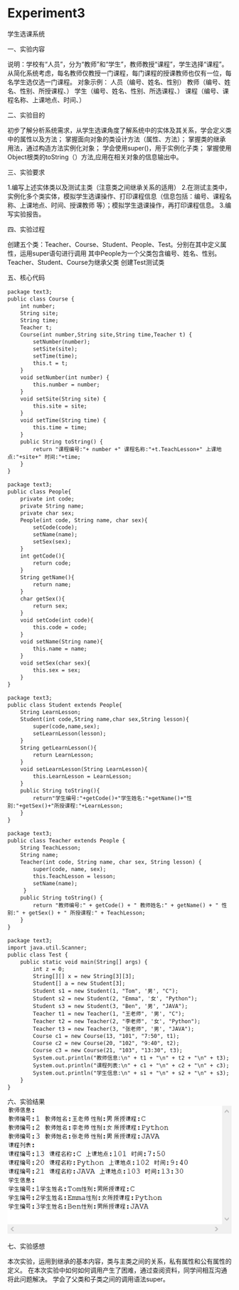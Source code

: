 # Experiment3
学生选课系统


一、实验内容

说明：学校有“人员”，分为“教师”和“学生”，教师教授“课程”，学生选择“课程”。
从简化系统考虑，每名教师仅教授一门课程，每门课程的授课教师也仅有一位，每名学生选仅选一门课程。
对象示例：	人员（编号、姓名、性别）
教师（编号、姓名、性别、所授课程、）
学生（编号、姓名、性别、所选课程、）
课程（编号、课程名称、上课地点、时间、）

二、实验目的

初步了解分析系统需求，从学生选课角度了解系统中的实体及其关系，学会定义类中的属性以及方法；
掌握面向对象的类设计方法（属性、方法）；
掌握类的继承用法，通过构造方法实例化对象；
学会使用super()，用于实例化子类；
掌握使用Object根类的toString（）方法,应用在相关对象的信息输出中。

三、实验要求

1.编写上述实体类以及测试主类（注意类之间继承关系的适用）
2.在测试主类中，实例化多个类实体，模拟学生选课操作、打印课程信息（信息包括：编号、课程名称、上课地点、时间、授课教师 等）；模拟学生退课操作，再打印课程信息。
3.编写实验报告。

四、实验过程

创建五个类：Teacher、Course、Student、People、Test。分别在其中定义属性，运用super语句进行调用
其中People为一个父类包含编号、姓名、性别。
Teacher、Student、Course为继承父类
创建Test测试类

五、核心代码

```
package text3; 
public class Course { 
	int number; 
	String site; 
	String time; 
	Teacher t; 
	Course(int number,String site,String time,Teacher t) { 
		setNumber(number); 
		setSite(site); 
		setTime(time); 
		this.t = t; 
	} 
	void setNumber(int number) { 
		this.number = number; 
	} 
	void setSite(String site) { 
		this.site = site; 
	} 
	void setTime(String time) { 
		this.time = time; 
	} 
	public String toString() { 
		return "课程编号:"+ number +" 课程名称:"+t.TeachLesson+" 上课地点:"+site+" 时间:"+time; 
	} 
} 
```
```
package text3; 
public class People{
	private int code;
	private String name;
	private char sex;
	People(int code, String name, char sex){
		setCode(code);
		setName(name);
		setSex(sex);
	}
	int getCode(){
		return code;
	}
	String getName(){
		return name;
	}
	char getSex(){
		return sex;
	}
	void setCode(int code){
		this.code = code;
	}
	void setName(String name){
		this.name = name;
	}
	void setSex(char sex){
		this.sex = sex;
	}
}
```
```
package text3; 
public class Student extends People{
	String LearnLesson;
	Student(int code,String name,char sex,String lesson){
		super(code,name,sex);
		setLearnLesson(lesson);
	}
	String getLearnLesson(){
		return LearnLesson;
	}
	void setLearnLesson(String LearnLesson){
		this.LearnLesson = LearnLesson;
	}
	public String toString(){
		return"学生编号:"+getCode()+"学生姓名:"+getName()+"性别:"+getSex()+"所授课程:"+LearnLesson;
	}
}
```
```
package text3; 
public class Teacher extends People { 
	String TeachLesson; 
	String name; 
	Teacher(int code, String name, char sex, String lesson) { 
		super(code, name, sex); 
		this.TeachLesson = lesson; 
		setName(name); 
	 } 
	public String toString() { 
		return "教师编号:" + getCode() + " 教师姓名:" + getName() + " 性别:" + getSex() + " 所授课程:" + TeachLesson; 
	} 
} 
```
```
package text3; 
import java.util.Scanner; 
public class Test { 
	public static void main(String[] args) { 
		int z = 0; 
		String[][] x = new String[3][3]; 
		Student[] a = new Student[3]; 
		Student s1 = new Student(1, "Tom", '男', "C"); 
		Student s2 = new Student(2, "Emma", '女', "Python"); 
		Student s3 = new Student(3, "Ben", '男', "JAVA"); 
		Teacher t1 = new Teacher(1, "王老师", '男', "C"); 
		Teacher t2 = new Teacher(2, "李老师", '女', "Python"); 
		Teacher t3 = new Teacher(3, "张老师", '男', "JAVA"); 
		Course c1 = new Course(13, "101", "7:50", t1); 
		Course c2 = new Course(20, "102", "9:40", t2); 
		Course c3 = new Course(21, "103", "13:30", t3); 
		System.out.println("教师信息:\n" + t1 + "\n" + t2 + "\n" + t3); 
		System.out.println("课程列表:\n" + c1 + "\n" + c2 + "\n" + c3); 
		System.out.println("学生信息:\n" + s1 + "\n" + s2 + "\n" + s3); 
	}
}
```

六、实验结果
![实验三](https://github.com/tx-1011/Experiment3/blob/main/%E5%AE%9E%E9%AA%8C%E4%B8%89.png)

七、实验感想

本次实验，运用到继承的基本内容，类与主类之间的关系，私有属性和公有属性的定义。
在本次实验中如何如何调用产生了困难，通过查阅资料，同学间相互沟通将此问题解决。
学会了父类和子类之间的调用语法super。
